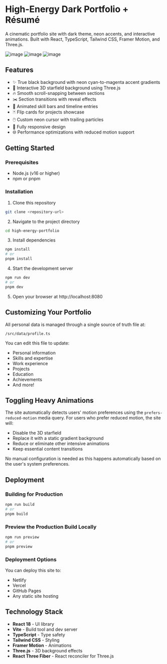
# High-Energy Dark Portfolio + Résumé

A cinematic portfolio site with dark theme, neon accents, and interactive animations. Built with React, TypeScript, Tailwind CSS, Framer Motion, and Three.js.

![image](https://github.com/user-attachments/assets/57391f75-09f5-4d03-8de5-b871644231e6)
![image](https://github.com/user-attachments/assets/f22db5cd-da32-49f4-83b3-7b6029a08fe7)
![image](https://github.com/user-attachments/assets/c6ed43d2-e8c2-4176-be97-2c8de6fa2876)


## Features

- ✨ True black background with neon cyan-to-magenta accent gradients
- 🌠 Interactive 3D starfield background using Three.js
- 🔥 Smooth scroll-snapping between sections
- ✂️ Section transitions with reveal effects
- 🌈 Animated skill bars and timeline entries
- 🃏 Flip cards for projects showcase
- 🖱️ Custom neon cursor with trailing particles
- 📱 Fully responsive design
- 🌐 Performance optimizations with reduced motion support

## Getting Started

### Prerequisites

- Node.js (v16 or higher)
- npm or pnpm

### Installation

1. Clone this repository
```bash
git clone <repository-url>
```

2. Navigate to the project directory
```bash
cd high-energy-portfolio
```

3. Install dependencies
```bash
npm install
# or
pnpm install
```

4. Start the development server
```bash
npm run dev
# or
pnpm dev
```

5. Open your browser at http://localhost:8080

## Customizing Your Portfolio

All personal data is managed through a single source of truth file at:
```
/src/data/profile.ts
```

You can edit this file to update:
- Personal information
- Skills and expertise
- Work experience
- Projects 
- Education
- Achievements
- And more!

## Toggling Heavy Animations

The site automatically detects users' motion preferences using the `prefers-reduced-motion` media query. For users who prefer reduced motion, the site will:

- Disable the 3D starfield
- Replace it with a static gradient background
- Reduce or eliminate other intensive animations
- Keep essential content transitions

No manual configuration is needed as this happens automatically based on the user's system preferences.

## Deployment

### Building for Production

```bash
npm run build
# or
pnpm build
```

### Preview the Production Build Locally

```bash
npm run preview
# or
pnpm preview
```

### Deployment Options

You can deploy this site to:

- Netlify
- Vercel
- GitHub Pages
- Any static site hosting

## Technology Stack

- **React 18** - UI library
- **Vite** - Build tool and dev server
- **TypeScript** - Type safety
- **Tailwind CSS** - Styling
- **Framer Motion** - Animations
- **Three.js** - 3D background effects
- **React Three Fiber** - React reconciler for Three.js
